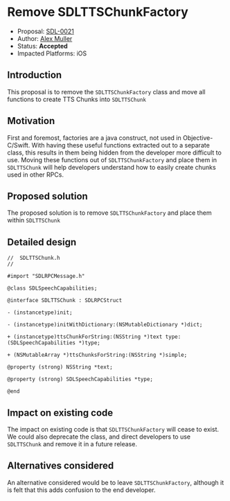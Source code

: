 # Remove SDLTTSChunkFactory
* Proposal: [SDL-0021](0021-remove-sdlttschunkfactory.md)
* Author: [Alex Muller](https://github.com/asm09fsu)
* Status: **Accepted**
* Impacted Platforms: iOS

## Introduction

This proposal is to remove the `SDLTTSChunkFactory` class and move all functions to create TTS Chunks into `SDLTTSChunk`

## Motivation

First and foremost, factories are a java construct, not used in Objective-C/Swift. With having these useful functions extracted out to a separate class, this results in them being hidden from the developer more difficult to use. Moving these functions out of `SDLTTSChunkFactory` and place them in `SDLTTSChunk` will help developers understand how to easily create chunks used in other RPCs.

## Proposed solution

The proposed solution is to remove `SDLTTSChunkFactory` and place them within `SDLTTSChunk`


## Detailed design

```objc
//  SDLTTSChunk.h
//

#import "SDLRPCMessage.h"

@class SDLSpeechCapabilities;

@interface SDLTTSChunk : SDLRPCStruct

- (instancetype)init;

- (instancetype)initWithDictionary:(NSMutableDictionary *)dict;

+ (instancetype)ttsChunkForString:(NSString *)text type:(SDLSpeechCapabilities *)type;

+ (NSMutableArray *)ttsChunksForString:(NSString *)simple;

@property (strong) NSString *text;

@property (strong) SDLSpeechCapabilities *type;

@end
```

## Impact on existing code

The impact on existing code is that `SDLTTSChunkFactory` will cease to exist. We could also deprecate the class, and direct developers to use `SDLTTSChunk` and remove it in a future release.

## Alternatives considered

An alternative considered would be to leave `SDLTTSChunkFactory`, although it is felt that this adds confusion to the end developer.
